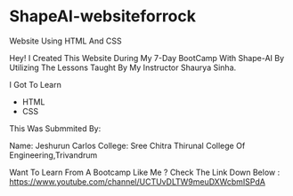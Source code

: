 # ShapeAI-websiteforrock
Website Using HTML And CSS

Hey! I Created This Website During My 7-Day BootCamp With Shape-AI By Utilizing The Lessons Taught By My Instructor Shaurya Sinha.

I Got To Learn 
* HTML
* CSS

This Was Submmited By:

Name: Jeshurun Carlos
College: Sree Chitra Thirunal College Of Engineering,Trivandrum

Want To Learn From A Bootcamp Like Me ? Check The Link Down Below :
https://www.youtube.com/channel/UCTUvDLTW9meuDXWcbmISPdA



